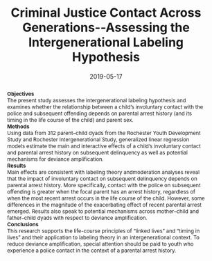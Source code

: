 ---
title: Criminal Justice Contact Across Generations--Assessing the Intergenerational Labeling Hypothesis

summary: The present study assesses the intergenerational labeling hypothesis and examines whether the relationship between a child’s involuntary contact with the police and subsequent offending depends on parental arrest history (and its timing in the life course of the child) and parent sex. 

abstract: __Objectives__ <br> The present study assesses the intergenerational labeling hypothesis and examines whether the relationship between a child’s involuntary contact with the police and subsequent offending depends on parental arrest history (and its timing in the life course of the child) and parent sex. <br> __Methods__ <br> Using data from 312 parent–child dyads from the Rochester Youth Development Study and Rochester Intergenerational Study, generalized linear regression models estimate the main and interactive effects of a child’s involuntary contact and parental arrest history on subsequent delinquency as well as potential mechanisms for deviance amplification. <br> __Results__ <br> Main effects are consistent with labeling theory andmoderation analyses reveal that the impact of involuntary contact on subsequent delinquency depends on parental arrest history. More specifically, contact with the police on subsequent offending is greater when the focal parent has an arrest history, regardless of when the most recent arrest occurs in the life course of the child. However, some differences in the magnitude of the exacerbating effect of recent parental arrest emerged. Results also speak to potential mechanisms across mother–child and father–child dyads with respect to deviance amplification. <br> __Conclusions__ <br> This research supports the life-course principles of “linked lives” and “timing in lives” and their application to labeling theory in an intergenerational context. To reduce deviance amplification, special attention should be paid to youth who experience a police contact in the context of a parental arrest history.


# author_notes:
# - Equal contribution
# - Equal contribution


authors:
- Augustyn M
- Ward J
- Krohn M
- Dong B


date: "2019-05-17"

doi: "https://doi.org/10.1007/s40865-019-00118-3"

featured: True

image:
  caption: 
  focal_point: ""
  preview_only: false
  
projects: []

publication: '*Journal of Developmental and Life-Course Criminology, 5*, 137-175'

publication_short: ""

publication_types:
- "2"                   ## 1: conference paper; 2: journal article; 3: preprint; 4: reprot ... 


publishDate: ""


# slides: example

tags:
- Deviance Amplification
- Labeling
- Police Arrest
- Life Course


# these show as icons above the figure
url_code: ""
url_dataset: ""
url_pdf: "uploads/2019jdlc.pdf"
url_poster: ""
url_project: ""
url_slides: ""
url_source: ""
url_video: ""
---